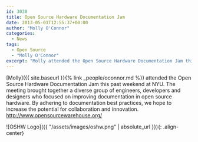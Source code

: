 ```yaml
---
id: 3030
title: Open Source Hardware Documentation Jam
date: 2013-05-01T12:55:37+00:00
author: "Molly O'Connor"
categories:
  - News
tags:
  - Open Source
  - "Molly O'Connor"
excerpt: "Molly attended the Open Source Hardware Documentation Jam this past weekend at NYU."
---
```

[Molly]({{ site.baseurl }}{% link _people/oconnor.md %}) attended the Open Source Hardware Documentation Jam this past weekend at NYU. The meeting brought together a diverse group of engineers, developers and designers who focused on improving documentation in open source hardware. By adhering to documentation best practices, we hope to increase the potential for collaboration and innovation. http://www.opensourcewarehouse.org/

![OSHW Logo]({{ "/assets/images/oshw.png" | absolute_url }}){: .align-center}


&nbsp;
